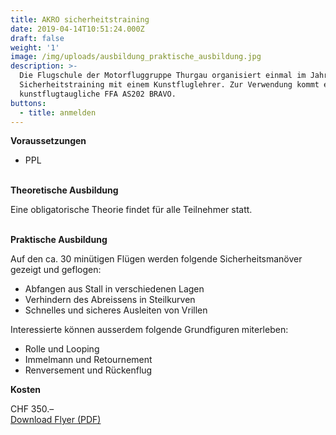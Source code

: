 ```yaml
---
title: AKRO sicherheitstraining
date: 2019-04-14T10:51:24.000Z
draft: false
weight: '1'
image: /img/uploads/ausbildung_praktische_ausbildung.jpg
description: >-
  Die Flugschule der Motorfluggruppe Thurgau organisiert einmal im Jahr ein
  Sicherheitstraining mit einem Kunstfluglehrer. Zur Verwendung kommt eine voll
  kunstflugtaugliche FFA AS202 BRAVO.
buttons:
  - title: anmelden
---
```

**Voraussetzungen**

* PPL

\
**Theoretische Ausbildung**

Eine obligatorische Theorie findet für alle Teilnehmer statt.

\
**Praktische Ausbildung**

Auf den ca. 30 minütigen Flügen werden folgende Sicherheitsmanöver gezeigt und geflogen:

* Abfangen aus Stall in verschiedenen Lagen
* Verhindern des Abreissens in Steilkurven
* Schnelles und sicheres Ausleiten von Vrillen

Interessierte können ausserdem folgende Grundfiguren miterleben:

* Rolle und Looping
* Immelmann und Retournement
* Renversement und Rückenflug 

**Kosten**

CHF 350.–\
[Download Flyer (PDF)](pdf)
